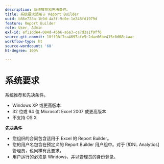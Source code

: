 ```yaml
---
description: 系统推荐和先决条件。
title: 系统要求适用于 Report Builder
uuid: b86e728a-1b9d-4a3f-9c0e-1e248fd1979d
feature: Report Builder
role: User, Admin
exl-id: ef11dde4-084d-45b6-a6a3-ca7d3a1f0ff6
source-git-commit: 10ff98f7ca4697afe5c2dae66be415c0d68c4aac
workflow-type: ht
source-wordcount: '68'
ht-degree: 100%

---
```


# 系统要求

系统推荐和先决条件。

* Windows XP 或更高版本
* 32 位或 64 位 Microsoft Excel 2007 或更高版本
* 不支持 OS X

**先决条件**

* 您组织的合同包含适用于 Excel 的 Report Builder。
* 您的用户名包含在预定义的 Report Builder 用户组中。对于 [!DNL Analytics] 管理员，也同样有此要求。
* 用户运行的必须是 Windows，并以管理员的身份登录。
